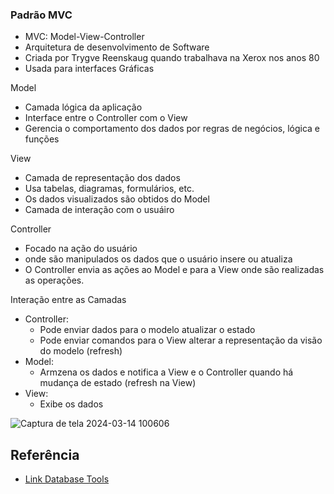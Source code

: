 ### Padrão MVC

- MVC: Model-View-Controller
- Arquitetura de desenvolvimento de Software
- Criada por Trygve Reenskaug quando trabalhava na Xerox nos anos 80
- Usada para interfaces Gráficas

Model
- Camada lógica da aplicação
- Interface entre o Controller com o View
- Gerencia o comportamento dos dados por regras de negócios, lógica e funções

View
- Camada de representação dos dados
- Usa tabelas, diagramas, formulários, etc.
- Os dados visualizados são obtidos do Model
- Camada de interação com o usuáiro

Controller
 
- Focado na ação do usuário
- onde são manipulados os dados que o usuário insere ou atualiza
- O Controller envia as ações ao Model e para a View onde são realizadas as operações.

Interação entre as Camadas

- Controller:
   - Pode enviar dados para o modelo atualizar o estado
   - Pode enviar comandos para o View alterar a   representação da visão do modelo (refresh)
- Model:
  - Armzena os dados e notifica a View e o Controller quando há mudança de estado (refresh na View)
- View:
  - Exibe os dados
 

![Captura de tela 2024-03-14 100606](https://github.com/menezesledilson/exemploMvc/assets/96630034/e8aca0a8-08e2-4566-98f4-cae92a776a89)

## Referência

 - [Link Database Tools]([https://saulo.arisa.com.br/wiki/index.php/Padr%C3%A3o_MVC#Vis.C3.A3o_Pr.C3.A1tica) 
